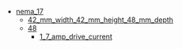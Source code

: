 * [nema_17](nema_17)
  * [42_mm_width_42_mm_height_48_mm_depth](nema_17/42_mm_width_42_mm_height_48_mm_depth)
  * [48](nema_17/48)
    * [1_7_amp_drive_current](nema_17/48/1_7_amp_drive_current)
